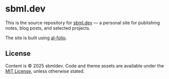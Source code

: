 # sbml.dev
This is the source repository for [sbml.dev](https://sbml.dev) — a personal site for publishing notes, blog posts, and selected projects.

The site is built using [al-folio](https://github.com/alshedivat/al-folio).

## License
Content is © 2025 sbmldev. 
Code and theme assets are available under the [MIT License](LICENSE), unless otherwise stated.
